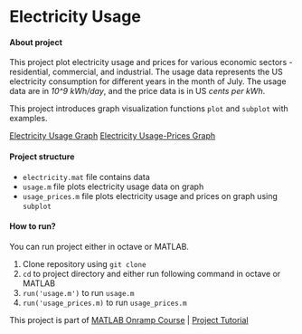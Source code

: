 # Electricity Usage

#### About project

This project plot electricity usage and prices for various economic sectors - residential, commercial, and industrial. The usage data represents the US electricity consumption for different years in the month of July. The usage data are in _10^9 kWh/day_, and the price data is in US _cents per kWh_.

This project introduces graph visualization functions `plot` and `subplot` with examples.

[Electricity Usage Graph](results/usage.png)
[Electricity Usage-Prices Graph](results/usage_prices.png)

#### Project structure
* `electricity.mat` file contains data
* `usage.m` file plots electricity usage data on graph
* `usage_prices.m` file plots electricity usage and prices on graph using `subplot`


#### How to run?
You can run project either in octave or MATLAB. 
1. Clone repository using `git clone `
2. `cd` to project directory and either run following command in octave or MATLAB
2. `run('usage.m')` to run `usage.m`
3. `run('usage_prices.m)` to run `usage_prices.m`

This project is part of [MATLAB Onramp Course](https://matlabacademy.mathworks.com/R2018b/portal.html?course=gettingstarted) | [Project Tutorial](https://matlabacademy.mathworks.com/R2018b/portal.html?course=gettingstarted#chapter=10&lesson=1&section=1)
